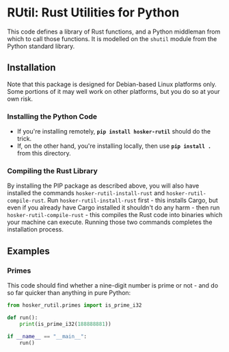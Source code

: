 # RUtil: Rust Utilities for Python

This code defines a library of Rust functions, and a Python middleman from which to call those functions. It is modelled on the `shutil` module from the Python standard library.

## Installation

Note that this package is designed for Debian-based Linux platforms only. Some portions of it may well work on other platforms, but you do so at your own risk.

### Installing the Python Code

* If you're installing remotely, **`pip install hosker-rutil`** should do the trick.
* If, on the other hand, you're installing locally, then use **`pip install .`** from this directory.

### Compiling the Rust Library

By installing the PIP package as described above, you will also have installed the commands `hosker-rutil-install-rust` and `hosker-rutil-compile-rust`. Run `hosker-rutil-install-rust` first - this installs Cargo, but even if you already have Cargo installed it shouldn't do any harm - then run `hosker-rutil-compile-rust` - this compiles the Rust code into binaries which your machine can execute. Running those two commands completes the installation process.

## Examples

### Primes

This code should find whether a nine-digit number is prime or not - and do so far quicker than anything in pure Python:

```python
from hosker_rutil.primes import is_prime_i32

def run():
    print(is_prime_i32(188888881))

if __name__ == "__main__":
    run()
```
